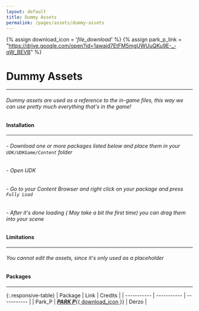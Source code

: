 ```yaml
---
layout: default
title: Dummy Assets
permalink: /pages/assets/dummy-assets
---
```


{% assign download_icon = '<i class="material-icons right">file_download</i>' %}
{% assign park_p_link = "https://drive.google.com/open?id=1awajd7EtFM5mgUWUuQKu9E-_-qW_BEVB" %}

# Dummy Assets

---

###### Dummy assets are used as a reference to the in-game files, this way we can use pretty much everything that's in the game!

#### Installation

---

###### - Download one or more packages listed below and place them in your ```UDK/UDKGame/Content``` folder
###### - Open UDK
###### - Go to your Content Browser and right click on your package and press `Fully Load`
###### - After it's done loading ( May take a bit the first time) you can drag them into your scene

#### Limitations

---

###### You cannot edit the assets, since it's only used as a placeholder

#### Packages

---

{:.responsive-table}
| Package | Link | Credits |
| ----------- | ----------- | ----------- |
| Park_P | <a id="download-source" class="btn waves-effect waves-light" href="{{ park_p_link }}" target="_blank">***PARK P***{{ download_icon }}</a> | Derzo |
